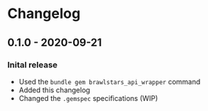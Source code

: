 # Changelog

## 0.1.0 - 2020-09-21

### Inital release
- Used the `bundle gem brawlstars_api_wrapper` command
- Added this changelog
- Changed the `.gemspec` specifications (WIP)
